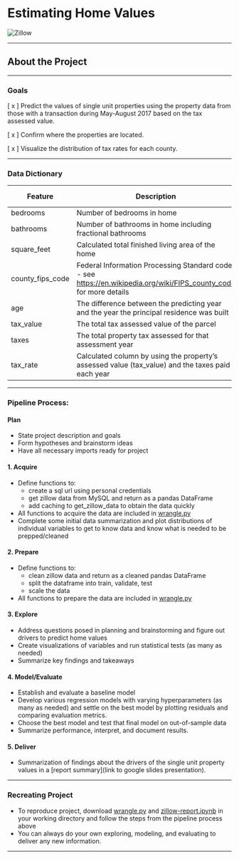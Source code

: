 # Estimating Home Values 
![Zillow](https://1000logos.net/wp-content/uploads/2017/11/Color-Zillow-Logo.jpg)
****

## About the Project

****

### Goals

[ x ] Predict the values of single unit properties using the property data from those with a transaction during May-August 2017 based on the tax assessed value.



[ x ] Confirm where the properties are located.




[ x ] Visualize the distribution of tax rates for each county.

**** 

### Data Dictionary

Feature      | Description   | Data Type
------------ | ------------- | ------------
bedrooms |  Number of bedrooms in home  | int 
bathrooms | Number of bathrooms in home including fractional bathrooms | float
square_feet |  Calculated total finished living area of the home  | int 
county_fips_code |  Federal Information Processing Standard code -  see https://en.wikipedia.org/wiki/FIPS_county_code for more details | int
age |  The difference between the predicting year and the year the principal residence was built  | int
tax_value | The total tax assessed value of the parcel | int
taxes | The total property tax assessed for that assessment year | float
tax_rate | Calculated column by using the property’s assessed value (tax_value) and the taxes paid each year | float

****

### Pipeline Process:

#### Plan
- State project description and goals
- Form hypotheses and brainstorm ideas
- Have all necessary imports ready for project

#### 1. Acquire
- Define functions to:
    - create a sql url using personal credentials
    - get zillow data from MySQL and return as a pandas DataFrame
    - add caching to get_zillow_data to obtain the data quickly
- All functions to acquire the data are included in [wrangle.py](https://github.com/aliciag92/regression-project/blob/main/wrangle.py)
- Complete some initial data summarization and plot distributions of individual variables to get to know data and know what is needed to be prepped/cleaned

#### 2. Prepare
- Define functions to:
    - clean zillow data and return as a cleaned pandas DataFrame
    - split the dataframe into train, validate, test 
    - scale the data
- All functions to prepare the data are included in [wrangle.py](https://github.com/aliciag92/regression-project/blob/main/wrangle.py)

#### 3. Explore
- Address questions posed in planning and brainstorming and figure out drivers to predict home values
- Create visualizations of variables and run statistical tests (as many as needed)
- Summarize key findings and takeaways

#### 4. Model/Evaluate
- Establish and evaluate a baseline model
- Develop various regression models with varying hyperparameters (as many as needed) and settle on the best model by plotting residuals and comparing evaluation metrics.
- Choose the best model and test that final model on out-of-sample data
- Summarize performance, interpret, and document results.

#### 5. Deliver
- Summarization of findings about the drivers of the single unit property values in a [report summary](link to google slides presentation). 


****

### Recreating Project
- To reproduce project, download [wrangle.py](https://github.com/aliciag92/regression-project/blob/main/wrangle.py) and [zillow-report.ipynb](https://github.com/aliciag92/regression-project/blob/main/zillow-report.ipynb) in your working directory and follow the steps from the pipeline process above
- You can always do your own exploring, modeling, and evaluating to deliver any new information.

****